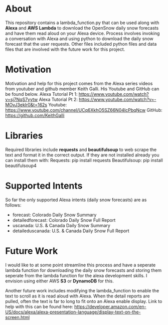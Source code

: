 # About

This repository contains a lambda_function.py that can be used along with **Alexa** and **AWS Lambda** to download the OpenSnow daily snow forecasts and have them read aloud on your Alexa device. Process involves invoking a conversation with Alexa and using python to download the daily snow forecast that the user requests. Other files included python files and data files that are involved with the future work for this project.

# Motivation
Motivation and help for this project comes from the Alexa series videos from youtuber and github member Keith Galli. His Youtube and GitHub can be found below.
Alexa Tutorial Pt 1: https://www.youtube.com/watch?v=sj7NqS7yytw
Alexa Tutorial Pt 2: https://www.youtube.com/watch?v=-MOvJ3eklr0&t=162s
Youtube: https://www.youtube.com/channel/UCq6XkhO5SZ66N04IcPbqNcw
GitHub: https://github.com/KeithGalli

# Libraries
Required libraries include **requests** and **beautifulsoup** to web scrape the text and format it in the correct output. If they are not installed already you can install them with:
Requests: pip install requests
Beautifulsoup: pip install beautifulsoup4

# Supported Intents
So far the only supported Alexa intents (daily snow forecasts) are as follows:
- forecast: Colorado Daily Snow Summary
- detailedforecast: Colorado Daily Snow Full Report
- uscanada: U.S. & Canada Daily Snow Summary
- detaileduscanada: U.S. & Canada Daily Snow Full Report

# Future Work
I would like to at some point streamline this process and have a seperate lambda function for downloading the daily snow forecasts and storing them seperate from the lambda function for the alexa development skills. I envision using either AWS **S3** or **DynamoDB** for this.

Another future work includes modifying the lambda_function to enable the text to scroll as it is read aloud with Alexa. When the detail reports are pulled, often the text is far to long to fit onto an Alexa enable display. Link to help with this can be found here: https://developer.amazon.com/en-US/docs/alexa/alexa-presentation-language/display-text-on-the-screen.html
